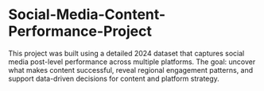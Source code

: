 # Social-Media-Content-Performance-Project
This project was built using a detailed 2024 dataset that captures social media post-level performance across multiple platforms.  The goal: uncover what makes content successful, reveal regional engagement patterns, and support data-driven decisions for content and platform strategy.
